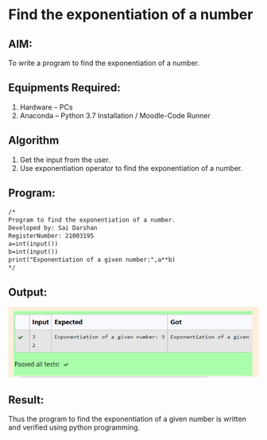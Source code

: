 # Find the exponentiation of a number

## AIM:
To write a program to find the exponentiation of a number.

## Equipments Required:
1. Hardware – PCs
2. Anaconda – Python 3.7 Installation / Moodle-Code Runner

## Algorithm
1. Get the input from the user.
2. Use exponentiation operator to find the exponentiation of a number.

## Program:
```
/*
Program to find the exponentiation of a number.
Developed by: Sai Darshan
RegisterNumber: 21003195
a=int(input())
b=int(input())
print("Exponentiation of a given number:",a**b)
*/
```

## Output:
![exponentiation of a number](r.png)


## Result:
Thus the program to find the exponentiation of a given number is written and verified using python programming.
